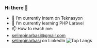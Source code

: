 ### Hi there 👋

- 🔭 I’m currently intern on Teknasyon
- 🌱 I’m currently learning PHP Laravel
- 📫 How to reach me:
- [selimpinarbasi@gmail.com](selimpinarbasi@gmail.com)
- [selimpinarbasi](https://tr.linkedin.com/in/selimpinarbasi) on LinkedIn
  ![Top Langs](https://github-readme-stats.vercel.app/api/top-langs/?username=selimpinarbasi)